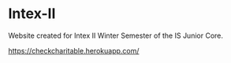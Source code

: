 # Intex-II
Website created for Intex II Winter Semester of the IS Junior Core. 

https://checkcharitable.herokuapp.com/
